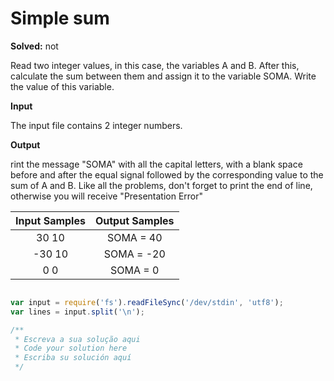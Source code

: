 # Simple sum

**Solved:** not
<p> Read two integer values, in this case, the variables A and B. After this, calculate the sum between them and assign it to the variable SOMA. Write the value of this variable.</p>


<strong> Input </strong>

<p> The input file contains 2 integer numbers.</p>

<strong> Output </strong>

<p> rint the message "SOMA" with all the capital letters, with a blank space before and after the equal signal followed by the corresponding value to the sum of A and B. Like all the problems, don't forget to print the end of line, otherwise you will receive "Presentation Error" </p>

| Input Samples |  Output Samples |
|:--:|:--:|
|30 10 | SOMA = 40 |
|-30 10 | SOMA = -20 |
|0 0 | SOMA = 0 |

```javascript 

var input = require('fs').readFileSync('/dev/stdin', 'utf8');
var lines = input.split('\n');

/**
 * Escreva a sua solução aqui
 * Code your solution here
 * Escriba su solución aquí
 */


```
